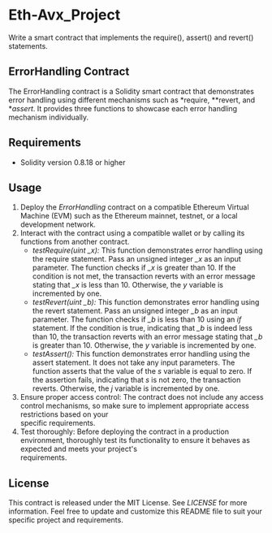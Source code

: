 # Eth-Avx_Project
Write a smart contract that implements the require(), assert() and revert() statements.

## ErrorHandling Contract
The ErrorHandling contract is a Solidity smart contract that demonstrates error handling using different mechanisms such as *require, **revert, and **assert*. It provides three functions to showcase each error handling mechanism individually.

## Requirements
* Solidity version 0.8.18 or higher
  
## Usage
1. Deploy the *ErrorHandling* contract on a compatible Ethereum Virtual Machine (EVM) such as the Ethereum mainnet, testnet, or a local development network.
2. Interact with the contract using a compatible wallet or by calling its functions from another contract.
   *  *testRequire(uint _x):* This function demonstrates error handling using the require statement. Pass an unsigned integer *_x* as an input parameter. The function         checks if *_x* is greater than 10. If the condition is not met, the transaction reverts with an error message stating that *_x* is less than 10. Otherwise, the          *y* variable is incremented by one.
   *  *testRevert(uint _b):* This function demonstrates error handling using the revert statement. Pass an unsigned integer *_b* as an input parameter. The function           checks if *_b* is less than 10 using an *if* statement. If the condition is true, indicating that *_b* is indeed less than 10, the transaction reverts with an         error message stating that *_b* is greater than 10. Otherwise, the *y* variable is incremented by one.
   *  *testAssert():* This function demonstrates error handling using the assert statement. It does not take any input parameters. The function asserts that the value of        the *s* variable is equal to zero. If the assertion fails, indicating that *s* is not zero, the transaction reverts. Otherwise, the *j* variable is incremented        by one.
3. Ensure proper access control: The contract does not include any access control mechanisms, so make sure to implement appropriate access restrictions based on your       
   specific requirements.
4. Test thoroughly: Before deploying the contract in a production environment, thoroughly test its functionality to ensure it behaves as expected and meets your project's   
   requirements.

## License
This contract is released under the MIT License. See *LICENSE* for more information. Feel free to update and customize this README file to suit your specific project and requirements.
